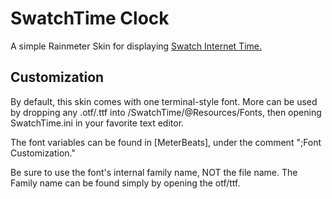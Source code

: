 # SwatchTime Clock

A simple Rainmeter Skin for displaying [Swatch Internet Time.](https://en.wikipedia.org/wiki/Swatch_Internet_Time)

## Customization

By default, this skin comes with one terminal-style font. More can be used by dropping any .otf/.ttf into /SwatchTime/@Resources/Fonts, then opening SwatchTime.ini in your favorite text editor.

The font variables can be found in [MeterBeats], under the comment ";Font Customization."

Be sure to use the font's internal family name, NOT the file name. The Family name can be found simply by opening the otf/ttf.
